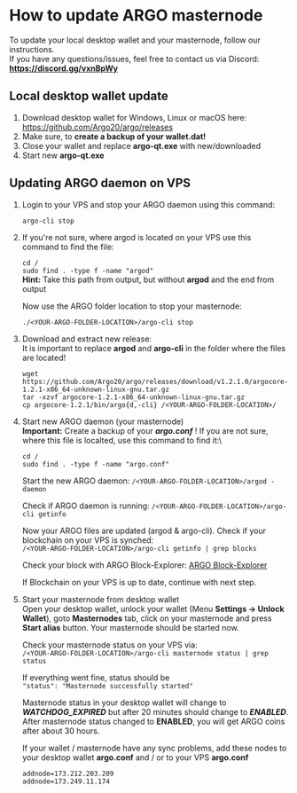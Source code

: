 # How to update ARGO masternode

To update your local desktop wallet and your masternode, follow our instructions.\
If you have any questions/issues, feel free to contact us via Discord: **https://discord.gg/vxnBpWy**

## Local desktop wallet update
1. Download desktop wallet for Windows, Linux or macOS here: https://github.com/Argo20/argo/releases
2. Make sure, to **create a backup of your wallet.dat!**
3. Close your wallet and replace **argo-qt.exe** with new/downloaded
4. Start new **argo-qt.exe**

## Updating ARGO daemon on VPS
1. Login to your VPS and stop your ARGO daemon using this command: 

   `argo-cli stop`
2. If you're not sure, where argod is located on your VPS use this command to find the file:

   `cd /`\
   `sudo find . -type f -name "argod"`\
   **Hint:** Take this path from output, but without __argod__ and the end from output
   
   Now use the ARGO folder location to stop your masternode:
   
   `./<YOUR-ARGO-FOLDER-LOCATION>/argo-cli stop`
   
3. Download and extract new release:\
It is important to replace **argod** and **argo-cli** in the folder where the files are located!

   `wget https://github.com/Argo20/argo/releases/download/v1.2.1.0/argocore-1.2.1-x86_64-unknown-linux-gnu.tar.gz`\
   `tar -xzvf argocore-1.2.1-x86_64-unknown-linux-gnu.tar.gz`\
   `cp argocore-1.2.1/bin/argo{d,-cli} /<YOUR-ARGO-FOLDER-LOCATION>/`

4. Start new ARGO daemon (your masternode)\
__Important:__ Create a backup of your **_argo.conf_** ! If you are not sure, where this file is localted, use this command to find it:\

   `cd /`\
   `sudo find . -type f -name "argo.conf"`

   Start the new ARGO daemon: `/<YOUR-ARGO-FOLDER-LOCATION>/argod -daemon`

   Check if ARGO daemon is running: `/<YOUR-ARGO-FOLDER-LOCATION>/argo-cli getinfo`
   
   Now your ARGO files are updated (argod & argo-cli). Check if your blockchain on your VPS is synched:\
   `/<YOUR-ARGO-FOLDER-LOCATION>/argo-cli getinfo | grep blocks`

   Check your block with ARGO Block-Explorer: <a href="https://altmix.org/coins/45-ARGO/explorer" target="_blank">ARGO Block-Explorer</a>
   
   If Blockchain on your VPS is up to date, continue with next step.
   
5. Start your masternode from desktop wallet \
   Open your desktop wallet, unlock your wallet (Menu __Settings -> Unlock Wallet__), goto __Masternodes__ tab, click on your masternode
   and press __Start alias__ button. Your masternode should be started now.
   
   Check your masternode status on your VPS via:\
   `/<YOUR-ARGO-FOLDER-LOCATION>/argo-cli masternode status | grep status`
   
   If everything went fine, status should be\
   `"status": "Masternode successfully started"`
   
   Masternode status in your desktop wallet will change to **_WATCHDOG_EXPIRED_** but after 20 minutes should change to **_ENABLED_**.\
   After masternode status changed to **__ENABLED__**, you will get ARGO coins after about 30 hours.
   
   If your wallet / masternode have any sync problems, add these nodes to your desktop wallet **__argo.conf__** and / or to your VPS **__argo.conf__**
   
   `addnode=173.212.203.209`\
   `addnode=173.249.11.174`
